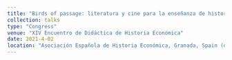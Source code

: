 ```yaml
---
title: "Birds of passage: literatura y cine para la enseñanza de historia económica del turismo y las migraciones"
collection: talks
type: "Congress"
venue: "XIV Encuentro de Didáctica de Historia Económica"
date: 2021-4-02
location: "Asociación Española de Historia Económica, Granada, Spain (online)"
---
```

